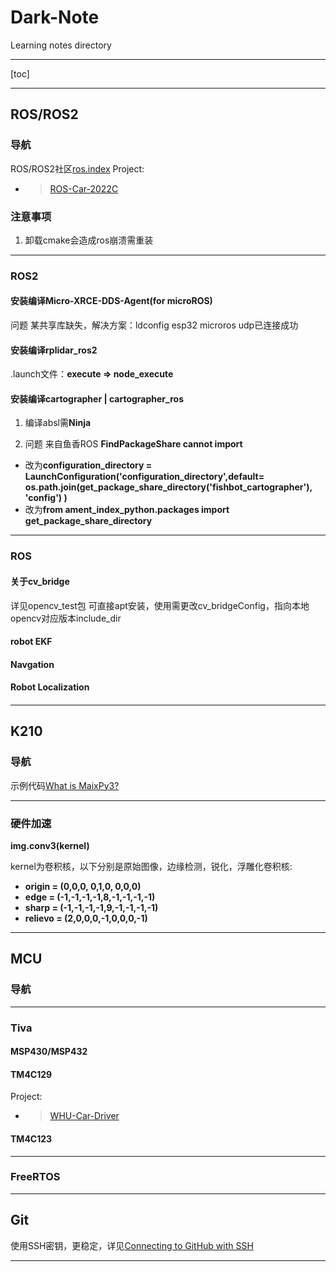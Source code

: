 # Dark-Note
Learning notes directory
***
[toc]
***
## ROS/ROS2
### 导航
ROS/ROS2社区[ros.index](https://index.ros.org/)
Project:
* >[ROS-Car-2022C](https://github.com/Dark-be/ROS-car-2022C)
### 注意事项
1. 卸载cmake会造成ros崩溃需重装
***
### ROS2
#### 安装编译Micro-XRCE-DDS-Agent(for microROS)
问题 某共享库缺失，解决方案：ldconfig
esp32 microros udp已连接成功
#### 安装编译rplidar_ros2
.launch文件：**execute => node_execute**
#### 安装编译cartographer | cartographer_ros
1. 编译absl需**Ninja**

2. 问题 来自鱼香ROS **FindPackageShare cannot import**
* 改为**configuration_directory = LaunchConfiguration('configuration_directory',default= os.path.join(get_package_share_directory('fishbot_cartographer'), 'config') )**
* 改为**from ament_index_python.packages import get_package_share_directory**
***
### ROS
#### 关于cv_bridge
详见opencv_test包
可直接apt安装，使用需更改cv_bridgeConfig，指向本地opencv对应版本include_dir
#### robot EKF
#### Navgation
#### Robot Localization
####
***
## K210
### 导航
示例代码[What is MaixPy3?](https://wiki.sipeed.com/soft/maixpy3/zh/index.html)
***
### 硬件加速
**img.conv3(kernel)**

kernel为卷积核，以下分别是原始图像，边缘检测，锐化，浮雕化卷积核:
* **origin = (0,0,0, 0,1,0, 0,0,0)**
* **edge = (-1,-1,-1,-1,8,-1,-1,-1,-1)**
* **sharp = (-1,-1,-1,-1,9,-1,-1,-1,-1)**
* **relievo = (2,0,0,0,-1,0,0,0,-1)**
***
## MCU
### 导航
***
### Tiva
#### MSP430/MSP432

#### TM4C129
Project:
* >[WHU-Car-Driver]()
#### TM4C123
***
### FreeRTOS
***
## Git
使用SSH密钥，更稳定，详见[Connecting to GitHub with SSH](https://docs.github.com/en/authentication/connecting-to-github-with-ssh)
***


